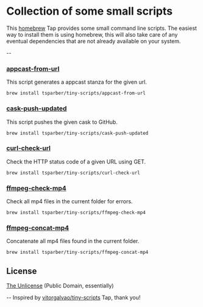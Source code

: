 # Collection of some small scripts
This [homebrew](http://brew.sh) Tap provides some small command line scripts. The easiest way to install them is using
homebrew, this will also take care of any eventual dependencies that are not already available on your system.

--

### [appcast-from-url](bin/appcast-from-url)
This script generates a appcast stanza for the given url.
```
brew install tsparber/tiny-scripts/appcast-from-url
```

### [cask-push-updated](bin/cask-push-updated)
This script pushes the given cask to GitHub.
```
brew install tsparber/tiny-scripts/cask-push-updated
```

### [curl-check-url](bin/curl-check-url)
Check the HTTP status code of a given URL using GET.
```
brew install tsparber/tiny-scripts/curl-check-url
```

### [ffmpeg-check-mp4](bin/ffmpeg-check-mp4)
Check all mp4 files in the current folder for errors.
```
brew install tsparber/tiny-scripts/ffmpeg-check-mp4
```

### [ffmpeg-concat-mp4](bin/ffmpeg-concat-mp4)
Concatenate all mp4 files found in the current folder.
```
brew install tsparber/tiny-scripts/ffmpeg-concat-mp4
```

## License
[The Unlicense](LICENSE) (Public Domain, essentially)

--
Inspired by [vitorgalvao/tiny-scripts](https://github.com/vitorgalvao/homebrew-tiny-scripts) Tap, thank you!
